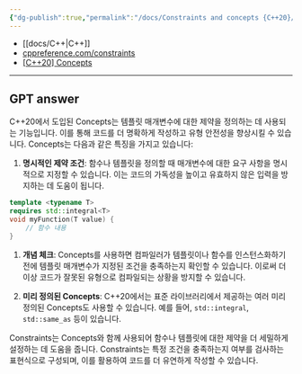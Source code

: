 ```yaml
---
{"dg-publish":true,"permalink":"/docs/Constraints and concepts {C++20}/","title":"Constraints and concepts {C++20}"}
---
```


- [[docs/C++\|C++]]
- [cppreference.com/constraints](https://en.cppreference.com/w/cpp/language/constraints)
- [[C++20] Concepts](https://kukuta.tistory.com/252)
---

## GPT answer

C++20에서 도입된 Concepts는 템플릿 매개변수에 대한 제약을 정의하는 데 사용되는 기능입니다. 이를 통해 코드를 더 명확하게 작성하고 유형 안전성을 향상시킬 수 있습니다. Concepts는 다음과 같은 특징을 가지고 있습니다:

1. **명시적인 제약 조건**: 함수나 템플릿을 정의할 때 매개변수에 대한 요구 사항을 명시적으로 지정할 수 있습니다. 이는 코드의 가독성을 높이고 유효하지 않은 입력을 방지하는 데 도움이 됩니다.

```cpp
template <typename T>
requires std::integral<T>
void myFunction(T value) {
    // 함수 내용
}
```

1. **개념 체크**: Concepts를 사용하면 컴파일러가 템플릿이나 함수를 인스턴스화하기 전에 템플릿 매개변수가 지정된 조건을 충족하는지 확인할 수 있습니다. 이로써 더 이상 코드가 잘못된 유형으로 컴파일되는 상황을 방지할 수 있습니다.

2. **미리 정의된 Concepts**: C++20에서는 표준 라이브러리에서 제공하는 여러 미리 정의된 Concepts도 사용할 수 있습니다. 예를 들어, `std::integral`, `std::same_as` 등이 있습니다.

Constraints는 Concepts와 함께 사용되어 함수나 템플릿에 대한 제약을 더 세밀하게 설정하는 데 도움을 줍니다. Constraints는 특정 조건을 충족하는지 여부를 검사하는 표현식으로 구성되며, 이를 활용하여 코드를 더 유연하게 작성할 수 있습니다.
